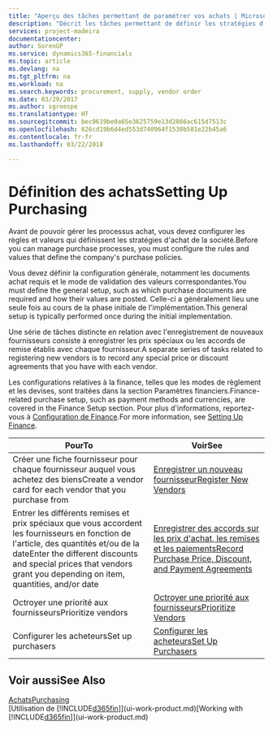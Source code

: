 ```yaml
---
title: "Aperçu des tâches permettant de paramétrer vos achats | Microsoft Docs"
description: "Décrit les tâches permettant de définir les stratégies d'approvisionnement de votre société et de déterminer vos processus d'achat."
services: project-madeira
documentationcenter: 
author: SorenGP
ms.service: dynamics365-financials
ms.topic: article
ms.devlang: na
ms.tgt_pltfrm: na
ms.workload: na
ms.search.keywords: procurement, supply, vendor order
ms.date: 03/29/2017
ms.author: sgroespe
ms.translationtype: HT
ms.sourcegitcommit: bec0619be0a65e3625759e13d2866ac615d7513c
ms.openlocfilehash: 626cd19b6d4ed553d740964f1530b581e22b45a6
ms.contentlocale: fr-fr
ms.lasthandoff: 03/22/2018

---
```

# <a name="setting-up-purchasing"></a><span data-ttu-id="39efd-103">Définition des achats</span><span class="sxs-lookup"><span data-stu-id="39efd-103">Setting Up Purchasing</span></span>
<span data-ttu-id="39efd-104">Avant de pouvoir gérer les processus achat, vous devez configurer les règles et valeurs qui définissent les stratégies d'achat de la société.</span><span class="sxs-lookup"><span data-stu-id="39efd-104">Before you can manage purchase processes, you must configure the rules and values that define the company's purchase policies.</span></span>

<span data-ttu-id="39efd-105">Vous devez définir la configuration générale, notamment les documents achat requis et le mode de validation des valeurs correspondantes.</span><span class="sxs-lookup"><span data-stu-id="39efd-105">You must define the general setup, such as which purchase documents are required and how their values are posted.</span></span> <span data-ttu-id="39efd-106">Celle-ci a généralement lieu une seule fois au cours de la phase initiale de l'implémentation.</span><span class="sxs-lookup"><span data-stu-id="39efd-106">This general setup is typically performed once during the initial implementation.</span></span>

<span data-ttu-id="39efd-107">Une série de tâches distincte en relation avec l'enregistrement de nouveaux fournisseurs consiste à enregistrer les prix spéciaux ou les accords de remise établis avec chaque fournisseur.</span><span class="sxs-lookup"><span data-stu-id="39efd-107">A separate series of tasks related to registering new vendors is to record any special price or discount agreements that you have with each vendor.</span></span>

<span data-ttu-id="39efd-108">Les configurations relatives à la finance, telles que les modes de règlement et les devises, sont traitées dans la section Paramètres financiers.</span><span class="sxs-lookup"><span data-stu-id="39efd-108">Finance-related purchase setup, such as payment methods and currencies, are covered in the Finance Setup section.</span></span> <span data-ttu-id="39efd-109">Pour plus d'informations, reportez-vous à [Configuration de Finance](finance-setup-finance.md).</span><span class="sxs-lookup"><span data-stu-id="39efd-109">For more information, see [Setting Up Finance](finance-setup-finance.md).</span></span>

| <span data-ttu-id="39efd-110">Pour</span><span class="sxs-lookup"><span data-stu-id="39efd-110">To</span></span> | <span data-ttu-id="39efd-111">Voir</span><span class="sxs-lookup"><span data-stu-id="39efd-111">See</span></span> |
| --- | --- |
| <span data-ttu-id="39efd-112">Créer une fiche fournisseur pour chaque fournisseur auquel vous achetez des biens</span><span class="sxs-lookup"><span data-stu-id="39efd-112">Create a vendor card for each vendor that you purchase from</span></span>|[<span data-ttu-id="39efd-113">Enregistrer un nouveau fournisseur</span><span class="sxs-lookup"><span data-stu-id="39efd-113">Register New Vendors</span></span>](purchasing-how-register-new-vendors.md) |
| <span data-ttu-id="39efd-114">Entrer les différents remises et prix spéciaux que vous accordent les fournisseurs en fonction de l'article, des quantités et/ou de la date</span><span class="sxs-lookup"><span data-stu-id="39efd-114">Enter the different discounts and special prices that vendors grant you depending on item, quantities, and/or date</span></span> |[<span data-ttu-id="39efd-115">Enregistrer des accords sur les prix d'achat, les remises et les paiements</span><span class="sxs-lookup"><span data-stu-id="39efd-115">Record Purchase Price, Discount, and Payment Agreements</span></span>](purchasing-how-record-purchase-price-discount-payment-agreements.md) |
| <span data-ttu-id="39efd-116">Octroyer une priorité aux fournisseurs</span><span class="sxs-lookup"><span data-stu-id="39efd-116">Prioritize vendors</span></span> |[<span data-ttu-id="39efd-117">Octroyer une priorité aux fournisseurs</span><span class="sxs-lookup"><span data-stu-id="39efd-117">Prioritize Vendors</span></span>](purchasing-how-prioritize-vendors.md) |
| <span data-ttu-id="39efd-118">Configurer les acheteurs</span><span class="sxs-lookup"><span data-stu-id="39efd-118">Set up purchasers</span></span> |[<span data-ttu-id="39efd-119">Configurer les acheteurs</span><span class="sxs-lookup"><span data-stu-id="39efd-119">Set Up Purchasers</span></span>](purchasing-how-setup-purchasers.md) |

## <a name="see-also"></a><span data-ttu-id="39efd-120">Voir aussi</span><span class="sxs-lookup"><span data-stu-id="39efd-120">See Also</span></span>
[<span data-ttu-id="39efd-121">Achats</span><span class="sxs-lookup"><span data-stu-id="39efd-121">Purchasing</span></span>](purchasing-manage-purchasing.md)  
<span data-ttu-id="39efd-122">[Utilisation de [!INCLUDE[d365fin](includes/d365fin_md.md)]](ui-work-product.md)</span><span class="sxs-lookup"><span data-stu-id="39efd-122">[Working with [!INCLUDE[d365fin](includes/d365fin_md.md)]](ui-work-product.md)</span></span>

